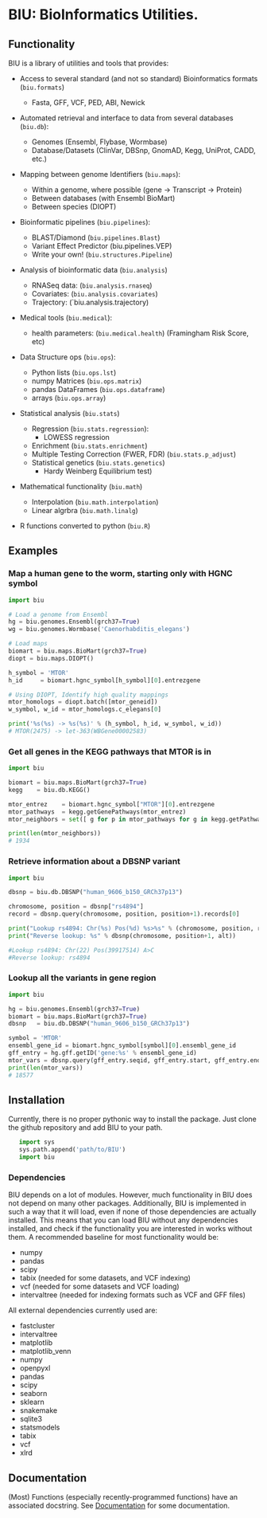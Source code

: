 # BIU: BioInformatics Utilities.

## Functionality

BIU is a library of utilities and tools that provides:

  * Access to several standard (and not so standard) Bioinformatics formats (`biu.formats`)
    * Fasta, GFF, VCF, PED, ABI, Newick

  * Automated retrieval and interface to data from several databases (`biu.db`):
    * Genomes (Ensembl, Flybase, Wormbase)
    * Database/Datasets (ClinVar, DBSnp, GnomAD, Kegg, UniProt, CADD, etc.)

  * Mapping between genome Identifiers (`biu.maps`):
    * Within a genome, where possible (gene -> Transcript -> Protein)
    * Between databases (with Ensembl BioMart)
    * Between species (DIOPT)

  * Bioinformatic pipelines (`biu.pipelines`):
    * BLAST/Diamond (`biu.pipelines.Blast`)
    * Variant Effect Predictor (biu.pipelines.VEP)
    * Write your own! (`biu.structures.Pipeline`)

  * Analysis of bioinformatic data (`biu.analysis`)
    * RNASeq data: (`biu.analysis.rnaseq`)
    * Covariates: (`biu.analysis.covariates`)
    * Trajectory: (`biu.analysis.trajectory)

  * Medical tools (`biu.medical`):
    * health parameters: (`biu.medical.health`) (Framingham Risk Score, etc)

  * Data Structure ops (`biu.ops`):
    * Python lists (`biu.ops.lst`)
    * numpy Matrices (`biu.ops.matrix`)
    * pandas DataFrames (`biu.ops.dataframe`)
    * arrays (`biu.ops.array`)
   
  * Statistical analysis (`biu.stats`)
    * Regression (`biu.stats.regression`):
      * LOWESS regression
    * Enrichment (`biu.stats.enrichment`)
    * Multiple Testing Correction (FWER, FDR) (`biu.stats.p_adjust`)
    * Statistical genetics (`biu.stats.genetics`)
      * Hardy Weinberg Equilibrium test)

  * Mathematical functionality (`biu.math`)
    * Interpolation (`biu.math.interpolation`)
    * Linear algrbra (`biu.math.linalg`)
    
  * R functions converted to python (`biu.R`)

## Examples

### Map a human gene to the worm, starting only with HGNC symbol
   ```python
   import biu
   
   # Load a genome from Ensembl
   hg = biu.genomes.Ensembl(grch37=True)
   wg = biu.genomes.Wormbase('Caenorhabditis_elegans')
   
   # Load maps
   biomart = biu.maps.BioMart(grch37=True)
   diopt = biu.maps.DIOPT()
   
   h_symbol = 'MTOR'
   h_id     = biomart.hgnc_symbol[h_symbol][0].entrezgene
   
   # Using DIOPT, Identify high quality mappings
   mtor_homologs = diopt.batch([mtor_geneid])
   w_symbol, w_id = mtor_homologs.c_elegans[0]
   
   print('%s(%s) -> %s(%s)' % (h_symbol, h_id, w_symbol, w_id))
   # MTOR(2475) -> let-363(WBGene00002583)
   ```

### Get all genes in the KEGG pathways that MTOR is in
   ```python
   import biu
   
   biomart = biu.maps.BioMart(grch37=True)
   kegg    = biu.db.KEGG()
   
   mtor_entrez    = biomart.hgnc_symbol["MTOR"][0].entrezgene
   mtor_pathways  = kegg.getGenePathways(mtor_entrez)
   mtor_neighbors = set([ g for p in mtor_pathways for g in kegg.getPathwayGeneIDs(p) ])
   
   print(len(mtor_neighbors))
   # 1934
   ```

### Retrieve information about a DBSNP variant
  ```python
  import biu

  dbsnp = biu.db.DBSNP("human_9606_b150_GRCh37p13")
  
  chromosome, position = dbsnp["rs4894"]
  record = dbsnp.query(chromosome, position, position+1).records[0]
  
  print("Lookup rs4894: Chr(%s) Pos(%d) %s>%s" % (chromosome, position, record.REF, record.ALT[0] ))
  print("Reverse lookup: %s" % dbsnp(chromosome, position+1, alt))
  
  #Lookup rs4894: Chr(22) Pos(39917514) A>C
  #Reverse lookup: rs4894
  ```

### Lookup all the variants in gene region
   ```python
   import biu
   
   hg = biu.genomes.Ensembl(grch37=True)
   biomart = biu.maps.BioMart(grch37=True)
   dbsnp   = biu.db.DBSNP("human_9606_b150_GRCh37p13")
   
   symbol = 'MTOR'
   ensembl_gene_id = biomart.hgnc_symbol[symbol][0].ensembl_gene_id
   gff_entry = hg.gff.getID('gene:%s' % ensembl_gene_id)
   mtor_vars = dbsnp.query(gff_entry.seqid, gff_entry.start, gff_entry.end)
   print(len(mtor_vars))
   # 18577
   ```

## Installation    

Currently, there is no proper pythonic way to install the package.
Just clone the github repository and add BIU to your path.
  ```python
     import sys
     sys.path.append('path/to/BIU')
     import biu
  ```

### Dependencies

BIU depends on a lot of modules.
However, much functionality in BIU does not depend on many other packages.
Additionally, BIU is implemented in such a way that it will load, even if none of those dependencies are actually installed.
This means that you can load BIU without any dependencies installed, and check if the functionality you are interested in works without them.
A recommended baseline for most functionality would be:
  * numpy
  * pandas
  * scipy
  * tabix (needed for some datasets, and VCF indexing)
  * vcf (needed for some datasets and VCF loading)
  * intervaltree (needed for indexing formats such as VCF and GFF files)

All external dependencies currently used are:
  * fastcluster
  * intervaltree
  * matplotlib
  * matplotlib_venn
  * numpy
  * openpyxl
  * pandas
  * scipy
  * seaborn
  * sklearn
  * snakemake
  * sqlite3
  * statsmodels
  * tabix
  * vcf
  * xlrd

## Documentation

(Most) Functions (especially recently-programmed functions) have an associated docstring.
See [Documentation](docs#biu-documentation) for some documentation.

